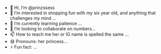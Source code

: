 - 👋 Hi, I’m @prinzssess
- 👀 I’m interested in shopping fun with my six year old, and anything that challenges my mind ...
- 🌱 I’m currently learning patience  ...
- 💞️ I’m looking to collaborate on numbers...
- 📫 How to reach me her or IG name is spelled the same ...
- 😄 Pronouns: her princess...
- ⚡ Fun fact: ...

<!---
prinzssess/prinzssess is a ✨ special ✨ repository because its `README.md` (this file) appears on your GitHub profile.
You can click the Preview link to take a look at your changes.
--->
